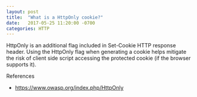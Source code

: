 ```yaml
---
layout: post
title:  "What is a HttpOnly cookie?"
date:   2017-05-25 11:20:00 -0700
categories: HTTP
---
```


HttpOnly is an additional flag included in Set-Cookie HTTP response
header. Using the HttpOnly flag when generating a cookie helps 
mitigate the risk of client side script accessing the protected cookie
(if the browser supports it).

References
- https://www.owasp.org/index.php/HttpOnly